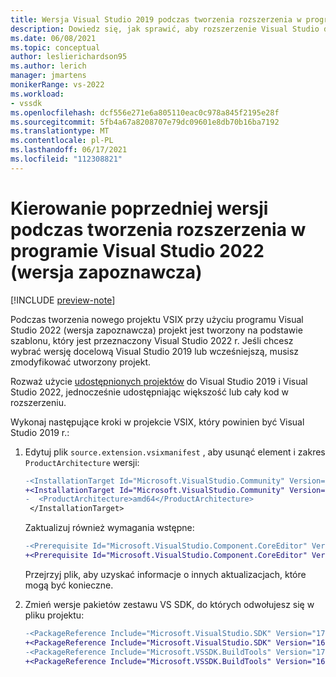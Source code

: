 ```yaml
---
title: Wersja Visual Studio 2019 podczas tworzenia rozszerzenia w programie Visual Studio 2022 (wersja zapoznawcza)
description: Dowiedz się, jak sprawić, aby rozszerzenie Visual Studio działało z programem Visual Studio 2019, jeśli tworzysz projekt przy użyciu programu Visual Studio 2022 (wersja zapoznawcza).
ms.date: 06/08/2021
ms.topic: conceptual
author: leslierichardson95
ms.author: lerich
manager: jmartens
monikerRange: vs-2022
ms.workload:
- vssdk
ms.openlocfilehash: dcf556e271e6a805110eac0c978a845f2195e28f
ms.sourcegitcommit: 5fb4a67a8208707e79dc09601e8db70b16ba7192
ms.translationtype: MT
ms.contentlocale: pl-PL
ms.lasthandoff: 06/17/2021
ms.locfileid: "112308821"
---
```

# <a name="target-a-previous-version-when-creating-an-extension-in-visual-studio-2022-preview"></a>Kierowanie poprzedniej wersji podczas tworzenia rozszerzenia w programie Visual Studio 2022 (wersja zapoznawcza)

[!INCLUDE [preview-note](../includes/preview-note.md)]

Podczas tworzenia nowego projektu VSIX przy użyciu programu Visual Studio 2022 (wersja zapoznawcza) projekt jest tworzony na podstawie szablonu, który jest przeznaczony Visual Studio 2022 r. Jeśli chcesz wybrać wersję docelową Visual Studio 2019 lub wcześniejszą, musisz zmodyfikować utworzony projekt.

Rozważ użycie [udostępnionych projektów](update-visual-studio-extension.md#use-shared-projects-for-multi-targeting) do Visual Studio 2019 i Visual Studio 2022, jednocześnie udostępniając większość lub cały kod w rozszerzeniu.

Wykonaj następujące kroki w projekcie VSIX, który powinien być Visual Studio 2019 r.:

1. Edytuj plik `source.extension.vsixmanifest` , aby usunąć element i zakres `ProductArchitecture` wersji:

    ```diff
    -<InstallationTarget Id="Microsoft.VisualStudio.Community" Version="[17.0,18.0)">
    +<InstallationTarget Id="Microsoft.VisualStudio.Community" Version="[16.0,17.0)">
    -  <ProductArchitecture>amd64</ProductArchitecture>
     </InstallationTarget>
    ```

   Zaktualizuj również wymagania wstępne:

    ```diff
    -<Prerequisite Id="Microsoft.VisualStudio.Component.CoreEditor" Version="[17.0,18.0)" DisplayName="Visual Studio core editor" />
    +<Prerequisite Id="Microsoft.VisualStudio.Component.CoreEditor" Version="[16.0,17.0)" DisplayName="Visual Studio core editor" />
    ```

    Przejrzyj plik, aby uzyskać informacje o innych aktualizacjach, które mogą być konieczne.

1. Zmień wersje pakietów zestawu VS SDK, do których odwołujesz się w pliku projektu:

    ```diff
    -<PackageReference Include="Microsoft.VisualStudio.SDK" Version="17.0.0-preview.1" />
    +<PackageReference Include="Microsoft.VisualStudio.SDK" Version="16.0.206" />
    -<PackageReference Include="Microsoft.VSSDK.BuildTools" Version="17.0.63-preview.1" />
    +<PackageReference Include="Microsoft.VSSDK.BuildTools" Version="16.10.32" />
    ```
